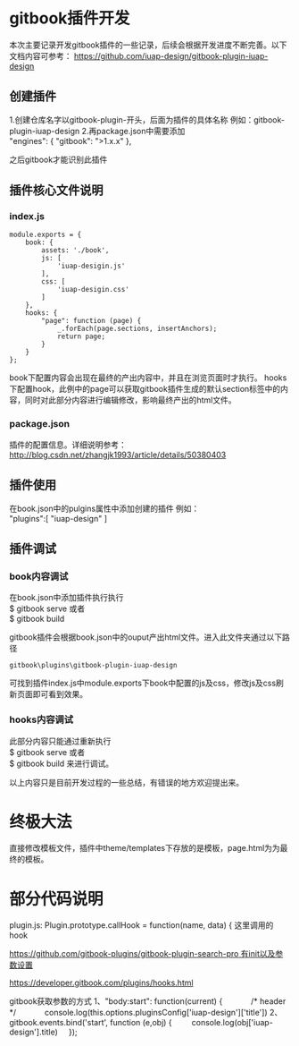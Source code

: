 # gitbook插件开发
本次主要记录开发gitbook插件的一些记录，后续会根据开发进度不断完善。以下文档内容可参考：
https://github.com/iuap-design/gitbook-plugin-iuap-design
## 创建插件
1.创建仓库名字以gitbook-plugin-开头，后面为插件的具体名称
例如：gitbook-plugin-iuap-design
2.再package.json中需要添加
​	
	"engines": {
	    "gitbook": ">1.x.x"
	},

之后gitbook才能识别此插件

## 插件核心文件说明
### index.js


	module.exports = {
	    book: {
	        assets: './book',
			js: [
	            'iuap-desigin.js'
		    ],
	        css: [
	            'iuap-desigin.css'
	        ]
	    },
	    hooks: {    
	        "page": function (page) {             
			    _.forEach(page.sections, insertAnchors);
		        return page;
		    }
		}
	};

book下配置内容会出现在最终的产出内容中，并且在浏览页面时才执行。
hooks下配置hook，此例中的page可以获取gitbook插件生成的默认section标签中的内容，同时对此部分内容进行编辑修改，影响最终产出的html文件。

### package.json
插件的配置信息。详细说明参考：
http://blog.csdn.net/zhangjk1993/article/details/50380403
## 插件使用
在book.json中的pulgins属性中添加创建的插件
例如：
​	
	"plugins":[
		"iuap-design"
	]

## 插件调试
### book内容调试
在book.json中添加插件执行执行
​		
	$ gitbook serve
或者
​	
	$ gitbook build

gitbook插件会根据book.json中的ouput产出html文件。进入此文件夹通过以下路径

	gitbook\plugins\gitbook-plugin-iuap-design
可找到插件index.js中module.exports下book中配置的js及css，修改js及css刷新页面即可看到效果。

### hooks内容调试

此部分内容只能通过重新执行
​	
	$ gitbook serve
或者
​	
	$ gitbook build
来进行调试。

以上内容只是目前开发过程的一些总结，有错误的地方欢迎提出来。



# 终极大法

直接修改模板文件，插件中theme/templates下存放的是模板，page.html为为最终的模板。

# 部分代码说明

plugin.js: Plugin.prototype.callHook = function(name, data) { 这里调用的hook

https://github.com/gitbook-plugins/gitbook-plugin-search-pro 有init以及参数设置

https://developer.gitbook.com/plugins/hooks.html


gitbook获取参数的方式
1、"body:start": function(current) {
            /* header */
            console.log(this.options.pluginsConfig['iuap-design']['title'])
2、gitbook.events.bind('start', function (e,obj) {
        console.log(obj['iuap-design'].title)
    });